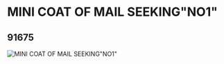 # MINI COAT OF MAIL SEEKING"NO1"
## 91675
![MINI COAT OF MAIL SEEKING"NO1"](https://lc-www-live-s.legocdn.com/media/bricks/5/2/4587501.jpg)